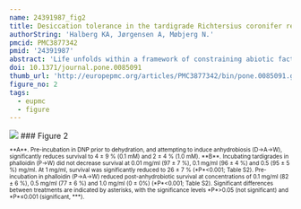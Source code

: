 ```yaml
---
name: 24391987_fig2
title: Desiccation tolerance in the tardigrade Richtersius coronifer relies on muscle mediated structural reorganization.
authorString: 'Halberg KA, Jørgensen A, Møbjerg N.'
pmcid: PMC3877342
pmid: '24391987'
abstract: 'Life unfolds within a framework of constraining abiotic factors, yet some organisms are adapted to handle large fluctuations in physical and chemical parameters. Tardigrades are microscopic ecdysozoans well known for their ability to endure hostile conditions, such as complete desiccation--a phenomenon called anhydrobiosis. During dehydration, anhydrobiotic animals undergo a series of anatomical changes. Whether this reorganization is an essential regulated event mediated by active controlled processes, or merely a passive result of the dehydration process, has not been clearly determined. Here, we investigate parameters pivotal to the formation of the so-called "tun", a state that in tardigrades and rotifers marks the entrance into anhydrobiosis. Estimation of body volume in the eutardigrade Richtersius coronifer reveals an 87 % reduction in volume from the hydrated active state to the dehydrated tun state, underlining the structural stress associated with entering anhydrobiosis. Survival experiments with pharmacological inhibitors of mitochondrial energy production and muscle contractions show that i) mitochondrial energy production is a prerequisite for surviving desiccation, ii) uncoupling the mitochondria abolishes tun formation, and iii) inhibiting the musculature impairs the ability to form viable tuns. We moreover provide a comparative analysis of the structural changes involved in tun formation, using a combination of cytochemistry, confocal laser scanning microscopy and 3D reconstructions as well as scanning electron microscopy. Our data reveal that the musculature mediates a structural reorganization vital for anhydrobiotic survival, and furthermore that maintaining structural integrity is essential for resumption of life following rehydration.'
doi: 10.1371/journal.pone.0085091
thumb_url: 'http://europepmc.org/articles/PMC3877342/bin/pone.0085091.g002.gif'
figure_no: 2
tags:
  - eupmc
  - figure
---
```

<img src='http://europepmc.org/articles/PMC3877342/bin/pone.0085091.g002.jpg' style='max-height: 300px'>
### Figure 2
<p style='font-size: 10px;'><title>Effect of DNP and phalloidin on anhydrobiotic survival.</title> **A**. Pre-incubation in DNP prior to dehydration, and attempting to induce anhydrobiosis (D→A→W), significantly reduces survival to 4 ± 9 % (0.1 mM) and 2 ± 4 % (1.0 mM). **B**. Incubating tardigrades in phalloidin (P→W) did not decrease survival at 0.01 mg/ml (97 ± 7 %), 0.1 mg/ml (96 ± 4 %) and 0.5 (95 ± 5 %) mg/ml. At 1 mg/ml, survival was significantly reduced to 26 ± 7 % (*P*&lt;0.001; <xref ref-type="supplementary-material" rid="pone.0085091.s003">Table S2</xref>). Pre-incubation in phalloidin (P→A→W) reduced post-anhydrobiotic survival at concentrations of 0.1 mg/ml (82 ± 6 %), 0.5 mg/ml (77 ± 6 %) and 1.0 mg/ml (0 ± 0%) (*P*&lt;0.001; <xref ref-type="supplementary-material" rid="pone.0085091.s003">Table S2</xref>). Significant differences between treatments are indicated by asterisks, with the significance levels *P*&gt;0.05 (not significant) and *P*≤0.001 (significant, ***).</p>